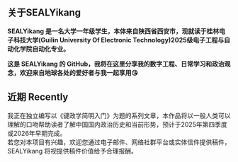 ## 关于SEALYikang
**SEALYikang 是一名大学一年级学生，本体来自陕西省西安市，现就读于桂林电子科技大学(Guilin University Of Electronic Technology)2025级电子工程与自动化学院自动化专业。**

**这是 SEALYikang 的 GitHub，我将在这里分享我的数字工程、日常学习和政治观念，欢迎来自地球各处的爱好者与我一起享用😘**

## 近期 Recently
我正在独立编写以《键政学简明入门》为题的系列文章，本作品将以一般人类可以理解的口吻帮助读者了解中国国内政治历史和当前形势，预计于2025年第四季度或2026年早期完成。\
若您对本项目有兴趣，欢迎您通过电子邮件、网络社群平台或实体信件提供稿件，SEALYikang 将视提供稿件价值给予合理报酬。
